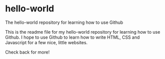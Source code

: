 # hello-world
The hello-world repository for learning how to use Github

This is the readme file for my hello-world repository for learning how to use Github. 
I hope to use Github to learn how to write HTML, CSS and Javascript for a few nice, little websites. 

Check back for more!
